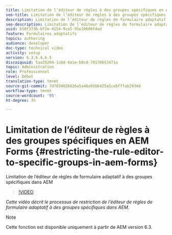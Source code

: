 ```yaml
---
title: Limitation de l’éditeur de règles à des groupes spécifiques en AEM Forms
seo-title: Limitation de l’éditeur de règles à des groupes spécifiques en AEM Forms
description: Limitation de l’éditeur de règles de formulaire adaptatif à des groupes spécifiques dans AEM
seo-description: Limitation de l’éditeur de règles de formulaire adaptatif à des groupes spécifiques dans AEM
uuid: b50f3736-b72e-4154-9ca5-95e10606f4ad
feature: Formulaires adaptatifs
topics: authoring
audience: developer
doc-type: technical video
activity: setup
version: 6.3,6.4,6.5
discoiquuid: 5aa35204-1c6d-4a1e-b8cd-79170653471a
topic: Administration
role: Professionnel
level: Début
translation-type: tm+mt
source-git-commit: 7d7034026826a5a46a91b6425a5cebfffab2934d
workflow-type: tm+mt
source-wordcount: '95'
ht-degree: 3%

---
```



# Limitation de l’éditeur de règles à des groupes spécifiques en AEM Forms {#restricting-the-rule-editor-to-specific-groups-in-aem-forms}

Limitation de l’éditeur de règles de formulaire adaptatif à des groupes spécifiques dans AEM

>[!VIDEO](https://video.tv.adobe.com/v/19470?quality=9&learn=on)

*Cette vidéo décrit le processus de restriction de l’éditeur de règles de formulaire adaptatif à des groupes spécifiques dans AEM.*

>[!NOTE]
>
>Cette fonction est disponible uniquement à partir de AEM version 6.3.

